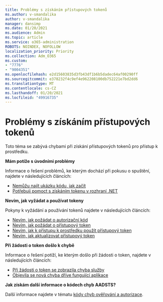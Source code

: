 ```yaml
---
title: Problémy s získáním přístupových tokenů
ms.author: v-smandalika
author: v-smandalika
manager: dansimp
ms.date: 01/20/2021
ms.audience: Admin
ms.topic: article
ms.service: o365-administration
ROBOTS: NOINDEX, NOFOLLOW
localization_priority: Priority
ms.collection: Adm_O365
ms.custom:
- "7776"
- "9004351"
ms.openlocfilehash: e2d15603835d3fb43df1b6b5dadec64af00290ff
ms.sourcegitcommit: e378232f4c9ef4e962208100db752221e7bd2dd6
ms.translationtype: MT
ms.contentlocale: cs-CZ
ms.lasthandoff: 01/20/2021
ms.locfileid: "49916735"
---
```

# <a name="issues-with-getting-access-tokens"></a>Problémy s získáním přístupových tokenů

Toto téma se zabývá chybami při získání přístupových tokenů pro přístup k prostředku.

**Mám potíže s úvodními problémy**

Informace o řešení problémů, ke kterým dochází při pokusu o spuštění, najdete v následujících článcích:

- [Nemůžu najít ukázku kódu, jak začít](https://docs.microsoft.com/azure/active-directory/develop/sample-v2-code) 
- [Potřebuji pomoct s získáním tokenu v rozhraní .NET](https://docs.microsoft.com/azure/active-directory/develop/authentication-flows-app-scenarios)

**Nevím, jak vyžádat a používat tokeny**

Pokyny k vyžádání a používání tokenů najdete v následujících článcích:

- [Nevím, jak požádat o autorizační kód](https://docs.microsoft.com/azure/active-directory/develop/v2-oauth2-auth-code-flow#request-an-authorization-code) 
- [Nevím, jak požádat o přístupový token](https://docs.microsoft.com/azure/active-directory/develop/v2-oauth2-auth-code-flow#use-the-authorization-code-to-request-an-access-token) 
- [Nevím, jak k přístupu k prostředku použít přístupový token](https://docs.microsoft.com/azure/active-directory/develop/v2-oauth2-auth-code-flow#use-the-access-token-to-access-the-resource) 
- [Nevím, jak aktualizovat přístupový token](https://docs.microsoft.com/azure/active-directory/develop/v2-oauth2-auth-code-flow#refreshing-the-access-tokens)

**Při žádosti o token došlo k chybě**

Informace o řešení potíží, ke kterým došlo při žádosti o token, najdete v následujících článcích:

- [Při žádosti o token se zobrazila chyba služby](https://docs.microsoft.com/azure/active-directory/develop/reference-aadsts-error-codes) 
- [Objevila se nová chyba dříve fungující aplikace](https://docs.microsoft.com/azure/active-directory/develop/reference-breaking-changes)

**Jak získám další informace o kódech chyb AADSTS?**

Další informace najdete v tématu [kódy chyb ověřování a autorizace](https://docs.microsoft.com/azure/active-directory/develop/reference-aadsts-error-codes).





